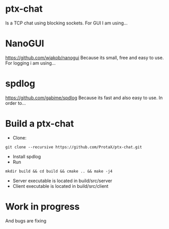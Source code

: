 # ptx-chat
Is a TCP chat using blocking sockets. For GUI I am using...

# NanoGUI
https://github.com/wjakob/nanogui
Because its small, free and easy to use. For logging i am using...

# spdlog
https://github.com/gabime/spdlog
Because its fast and also easy to use. In order to...

# Build a ptx-chat
* Clone:
```
git clone --recursive https://github.com/ProtaX/ptx-chat.git
```
* Install spdlog
* Run
```
mkdir build && cd build && cmake .. && make -j4
```
* Server executable is located in build/src/server
* Client executable is located in build/src/client

# Work in progress
And bugs are fixing
